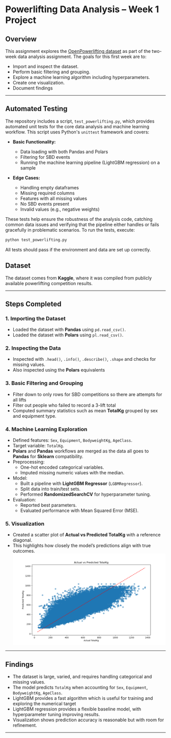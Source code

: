 # Powerlifting Data Analysis – Week 1 Project

## Overview
This assignment explores the [OpenPowerlifting dataset](https://www.kaggle.com/datasets/open-powerlifting/powerlifting-database) as part of the two-week data analysis assignment. The goals for this first week are to:
- Import and inspect the dataset.
- Perform basic filtering and grouping.
- Explore a machine learning algorithm including hyperparameters.
- Create one visualization.
- Document findings

---

## Automated Testing

The repository includes a script, `test_powerlifting.py`, which provides automated unit tests for the core data analysis and machine learning workflow. This script uses Python's `unittest` framework and covers:

- **Basic Functionality:**
  - Data loading with both Pandas and Polars
  - Filtering for SBD events
  - Running the machine learning pipeline (LightGBM regression) on a sample

- **Edge Cases:**
  - Handling empty dataframes
  - Missing required columns
  - Features with all missing values
  - No SBD events present
  - Invalid values (e.g., negative weights)

These tests help ensure the robustness of the analysis code, catching common data issues and verifying that the pipeline either handles or fails gracefully in problematic scenarios. To run the tests, execute:

```bash
python test_powerlifting.py
```

All tests should pass if the environment and data are set up correctly.

## Dataset
The dataset comes from **Kaggle**, where it was compiled from publicly available powerlifting competition results.

---

## Steps Completed

### 1. Importing the Dataset
- Loaded the dataset with **Pandas** using `pd.read_csv()`.
- Loaded the dataset with **Polars** using `pl.read_csv()`.  

### 2. Inspecting the Data
- Inspected with `.head()`, `.info()`, `.describe()`, `.shape` and checks for missing values.
- Also inspected using the **Polars** equivalents

### 3. Basic Filtering and Grouping
- Filter down to only rows for SBD competitions so there are attempts for all lifts
- Filter out people who failed to record a 3-lift total  
- Computed summary statistics such as mean **TotalKg** grouped by sex and equipment type.

### 4. Machine Learning Exploration
- Defined features: `Sex`, `Equipment`, `BodyweightKg`, `AgeClass`.  
- Target variable: `TotalKg`.
- **Polars** and **Pandas** workflows are merged as the data all goes to **Pandas** for **Sklearn** compatibility. 
- Preprocessing:
  - One-hot encoded categorical variables.
  - Imputed missing numeric values with the median.  
- Model:
  - Built a pipeline with **LightGBM Regressor** (`LGBMRegressor`).  
  - Split data into train/test sets.  
  - Performed **RandomizedSearchCV** for hyperparameter tuning.  
- Evaluation:
  - Reported best parameters.
  - Evaluated performance with Mean Squared Error (MSE).

### 5. Visualization
- Created a scatter plot of **Actual vs Predicted TotalKg** with a reference diagonal.  
- This highlights how closely the model’s predictions align with true outcomes.
 ![PredictedVsActualPlot](PredVActual.png)

---

## Findings
- The dataset is large, varied, and requires handling categorical and missing values.  
- The model predicts `TotalKg` when accounting for `Sex`, `Equipment`, `BodyweightKg`, `AgeClass`.  
- LightGBM provides a fast algorithm which is useful for training and exploring the numerical target
- LightGBM regression provides a flexible baseline model, with hyperparameter tuning improving results.  
- Visualization shows prediction accuracy is reasonable but with room for refinement.

---

